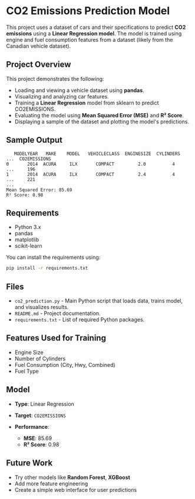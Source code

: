 # CO2 Emissions Prediction Model

This project uses a dataset of cars and their specifications to predict **CO2 emissions** using a **Linear Regression model**. The model is trained using engine and fuel consumption features from a dataset (likely from the Canadian vehicle dataset).

## Project Overview

This project demonstrates the following:

* Loading and viewing a vehicle dataset using **pandas**.
* Visualizing and analyzing car features.
* Training a **Linear Regression** model from sklearn to predict CO2EMISSIONS.
* Evaluating the model using **Mean Squared Error (MSE)** and **R² Score**.
* Displaying a sample of the dataset and plotting the model's predictions.

## Sample Output

```
   MODELYEAR   MAKE    MODEL   VEHICLECLASS  ENGINESIZE  CYLINDERS  ...  CO2EMISSIONS
0       2014  ACURA     ILX       COMPACT         2.0          4    ...     196
1       2014  ACURA     ILX       COMPACT         2.4          4    ...     221
...
Mean Squared Error: 85.69
R² Score: 0.98
```

## Requirements

* Python 3.x
* pandas
* matplotlib
* scikit-learn

You can install the requirements using:

```bash
pip install -r requirements.txt
```

## Files

* `co2_prediction.py` - Main Python script that loads data, trains model, and visualizes results.
* `README.md` - Project documentation.
* `requirements.txt` - List of required Python packages.

## Features Used for Training

* Engine Size
* Number of Cylinders
* Fuel Consumption (City, Hwy, Combined)
* Fuel Type

## Model

* **Type**: Linear Regression
* **Target**: `CO2EMISSIONS`
* **Performance**:

  * **MSE**: 85.69
  * **R² Score**: 0.98

## Future Work

* Try other models like **Random Forest**, **XGBoost**
* Add more feature engineering
* Create a simple web interface for user predictions

